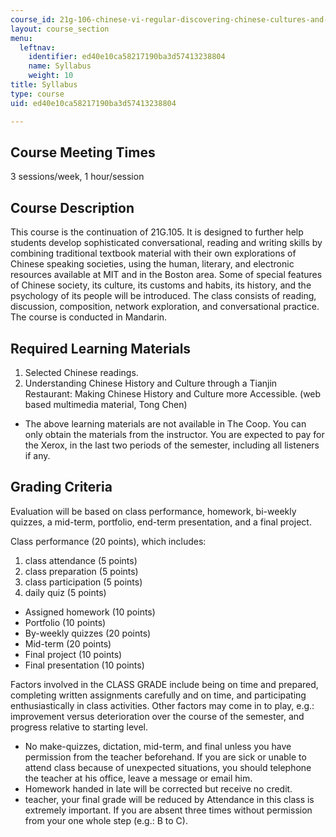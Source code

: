 ```yaml
---
course_id: 21g-106-chinese-vi-regular-discovering-chinese-cultures-and-societies-spring-2003
layout: course_section
menu:
  leftnav:
    identifier: ed40e10ca58217190ba3d57413238804
    name: Syllabus
    weight: 10
title: Syllabus
type: course
uid: ed40e10ca58217190ba3d57413238804

---
```


Course Meeting Times
--------------------

3 sessions/week, 1 hour/session

Course Description
------------------

This course is the continuation of 21G.105. It is designed to further help students develop sophisticated conversational, reading and writing skills by combining traditional textbook material with their own explorations of Chinese speaking societies, using the human, literary, and electronic resources available at MIT and in the Boston area. Some of special features of Chinese society, its culture, its customs and habits, its history, and the psychology of its people will be introduced. The class consists of reading, discussion, composition, network exploration, and conversational practice. The course is conducted in Mandarin.

Required Learning Materials
---------------------------

1.  Selected Chinese readings.
2.  Understanding Chinese History and Culture through a Tianjin Restaurant: Making Chinese History and Culture more Accessible. (web based multimedia material, Tong Chen)

*   The above learning materials are not available in The Coop. You can only obtain the materials from the instructor. You are expected to pay for the Xerox, in the last two periods of the semester, including all listeners if any.

Grading Criteria
----------------

Evaluation will be based on class performance, homework, bi-weekly quizzes, a mid-term, portfolio, end-term presentation, and a final project.

Class performance (20 points), which includes:

1.  class attendance (5 points)
2.  class preparation (5 points)
3.  class participation (5 points)
4.  daily quiz (5 points)

*   Assigned homework (10 points)
*   Portfolio (10 points)
*   By-weekly quizzes (20 points)
*   Mid-term (20 points)
*   Final project (10 points)
*   Final presentation (10 points)

Factors involved in the CLASS GRADE include being on time and prepared, completing written assignments carefully and on time, and participating enthusiastically in class activities. Other factors may come in to play, e.g.: improvement versus deterioration over the course of the semester, and progress relative to starting level.

*   No make-quizzes, dictation, mid-term, and final unless you have permission from the teacher beforehand. If you are sick or unable to attend class because of unexpected situations, you should telephone the teacher at his office, leave a message or email him.
*   Homework handed in late will be corrected but receive no credit.
*   teacher, your final grade will be reduced by Attendance in this class is extremely important. If you are absent three times without permission from your one whole step (e.g.: B to C).